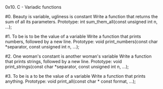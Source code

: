 0x10. C - Variadic functions

#0. Beauty is variable, ugliness is constant
Write a function that returns the sum of all its parameters.
Prototype: int sum_them_all(const unsigned int n, ...);

#1. To be is to be the value of a variable
Write a function that prints numbers, followed by a new line.
Prototype: void print_numbers(const char *separator, const unsigned int n, ...);

#2. One woman's constant is another woman's variable
Write a function that prints strings, followed by a new line.
Prototype: void print_strings(const char *separator, const unsigned int n, ...);

#3. To be is a to be the value of a variable
Write a function that prints anything.
Prototype: void print_all(const char * const format, ...);
